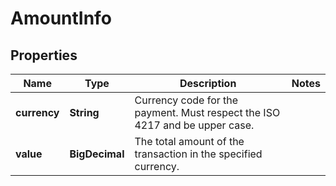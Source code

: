 # AmountInfo

## Properties
Name | Type | Description                                                                 | Notes
------------ | ------------- |-----------------------------------------------------------------------------| -------------
**currency** | **String** | Currency code for the payment. Must respect the ISO 4217 and be upper case. |
**value** | **BigDecimal** | The total amount of the transaction in the specified currency.              |

